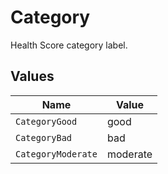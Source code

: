 # Category

Health Score category label.


## Values

| Name               | Value              |
| ------------------ | ------------------ |
| `CategoryGood`     | good               |
| `CategoryBad`      | bad                |
| `CategoryModerate` | moderate           |